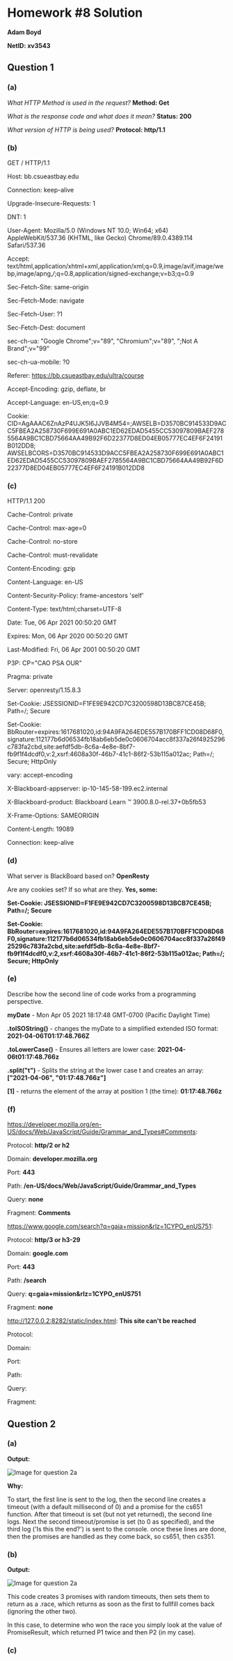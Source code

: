 # Homework #8 Solution

**Adam Boyd**

**NetID: xv3543**

## Question 1

### (a)

*What HTTP Method is used in the request?*  **Method: Get**

*What is the response code and what does it mean?*  **Status: 200**

*What version of HTTP is being used?*  **Protocol: http/1.1**

### (b)

GET / HTTP/1.1

Host: bb.csueastbay.edu

Connection: keep-alive

Upgrade-Insecure-Requests: 1

DNT: 1

User-Agent: Mozilla/5.0 (Windows NT 10.0; Win64; x64) AppleWebKit/537.36 (KHTML, like Gecko) Chrome/89.0.4389.114 Safari/537.36

Accept: text/html,application/xhtml+xml,application/xml;q=0.9,image/avif,image/webp,image/apng,*/*;q=0.8,application/signed-exchange;v=b3;q=0.9

Sec-Fetch-Site: same-origin

Sec-Fetch-Mode: navigate

Sec-Fetch-User: ?1

Sec-Fetch-Dest: document

sec-ch-ua: "Google Chrome";v="89", "Chromium";v="89", ";Not A Brand";v="99"

sec-ch-ua-mobile: ?0

Referer: https://bb.csueastbay.edu/ultra/course

Accept-Encoding: gzip, deflate, br

Accept-Language: en-US,en;q=0.9

Cookie: CID=AgAAAC6ZnAzP4UJK5I6JJVB4M54=;AWSELB=D3570BC914533D9ACC5FBEA2A258730F699E691A0ABC1ED62EDAD5455CC53097809BAEF2785564A9BC1CBD75664AA49B92F6D22377D8ED04EB05777EC4EF6F24191B012DD8; AWSELBCORS=D3570BC914533D9ACC5FBEA2A258730F699E691A0ABC1ED62EDAD5455CC53097809BAEF2785564A9BC1CBD75664AA49B92F6D22377D8ED04EB05777EC4EF6F24191B012DD8

### (c)

HTTP/1.1 200

Cache-Control: private

Cache-Control: max-age=0

Cache-Control: no-store

Cache-Control: must-revalidate

Content-Encoding: gzip

Content-Language: en-US

Content-Security-Policy: frame-ancestors 'self'

Content-Type: text/html;charset=UTF-8

Date: Tue, 06 Apr 2021 00:50:20 GMT

Expires: Mon, 06 Apr 2020 00:50:20 GMT

Last-Modified: Fri, 06 Apr 2001 00:50:20 GMT

P3P: CP="CAO PSA OUR"

Pragma: private

Server: openresty/1.15.8.3

Set-Cookie: JSESSIONID=F1FE9E942CD7C3200598D13BCB7CE45B; Path=/; Secure

Set-Cookie: BbRouter=expires:1617681020,id:94A9FA264EDE557B170BFF1CD08D68F0,signature:112177b6d06534fb18ab6eb5de0c0606704acc8f337a26f4925296c783fa2cbd,site:aefdf5db-8c6a-4e8e-8bf7-fb9f1f4dcdf0,v:2,xsrf:4608a30f-46b7-41c1-86f2-53b115a012ac; Path=/; Secure; HttpOnly

vary: accept-encoding

X-Blackboard-appserver: ip-10-145-58-199.ec2.internal

X-Blackboard-product: Blackboard Learn &#8482; 3900.8.0-rel.37+0b5fb53

X-Frame-Options: SAMEORIGIN

Content-Length: 19089

Connection: keep-alive

### (d)

What server is BlackBoard based on?  **OpenResty**

Are any cookies set? If so what are they.  **Yes, some:**

**Set-Cookie: JSESSIONID=F1FE9E942CD7C3200598D13BCB7CE45B; Path=/; Secure**

**Set-Cookie: BbRouter=expires:1617681020,id:94A9FA264EDE557B170BFF1CD08D68F0,signature:112177b6d06534fb18ab6eb5de0c0606704acc8f337a26f4925296c783fa2cbd,site:aefdf5db-8c6a-4e8e-8bf7-fb9f1f4dcdf0,v:2,xsrf:4608a30f-46b7-41c1-86f2-53b115a012ac; Path=/; Secure; HttpOnly**

### (e)

Describe how the second line of code works from a programming perspective.

**myDate** - Mon Apr 05 2021 18:17:48 GMT-0700 (Pacific Daylight Time)

**.toISOString()** - changes the myDate to a simplified extended ISO format: **2021-04-06T01:17:48.766Z**

**.toLowerCase()** - Ensures all letters are lower case: **2021-04-06t01:17:48.766z**

**.split("t")** - Splits the string at the lower case t and creates an array: **["2021-04-06", "01:17:48.766z"]**

**[1]** - returns the element of the array at position 1 (the time): **01:17:48.766z**

### (f)

https://developer.mozilla.org/en-US/docs/Web/JavaScript/Guide/Grammar_and_Types#Comments:

Protocol: **http/2 or h2**

Domain: **developer.mozilla.org**

Port:  **443**

Path:  **/en-US/docs/Web/JavaScript/Guide/Grammar_and_Types**

Query: **none**

Fragment: **Comments**

https://www.google.com/search?q=gaia+mission&rlz=1CYPO_enUS751:

Protocol: **http/3 or h3-29**

Domain: **google.com**

Port: **443**

Path:  **/search**

Query: **q=gaia+mission&rlz=1CYPO_enUS751**

Fragment: **none**

http://127.0.0.2:8282/static/index.html: **This site  can't be reached**

Protocol:

Domain:

Port:

Path:

Query:

Fragment:

## Question 2

### (a)

**Output:**

![Image for question 2a](/images/hw82a.JPG)

**Why:**

To start, the first line is sent to the log, then the second line creates a timeout (with a default millisecond of 0) and a promise for the cs651 function. After that timeout is set (but not yet returned), the second line logs. Next the second timeout/promise is set (to 0 as specified), and the third log ('Is this the end?') is sent to the console. once these lines are done, then the promises are handled as they come back, so cs651, then cs351.

### (b)

**Output:**

![Image for question 2a](/images/hw82b.JPG)

This code creates 3 promises with random timeouts, then sets them to return as a .race, which returns as soon as the first to fullfill comes back (ignoring the other two).

In this case, to determine who won the race you simply look at the value of PromiseResult, which returned P1 twice and then P2 (in my case).

### (c)

